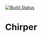 [![Build Status](https://travis-ci.org/mhernandez052/Chirper.svg?branch=master)](https://travis-ci.org/mhernandez052/Chirper)
# Chirper
